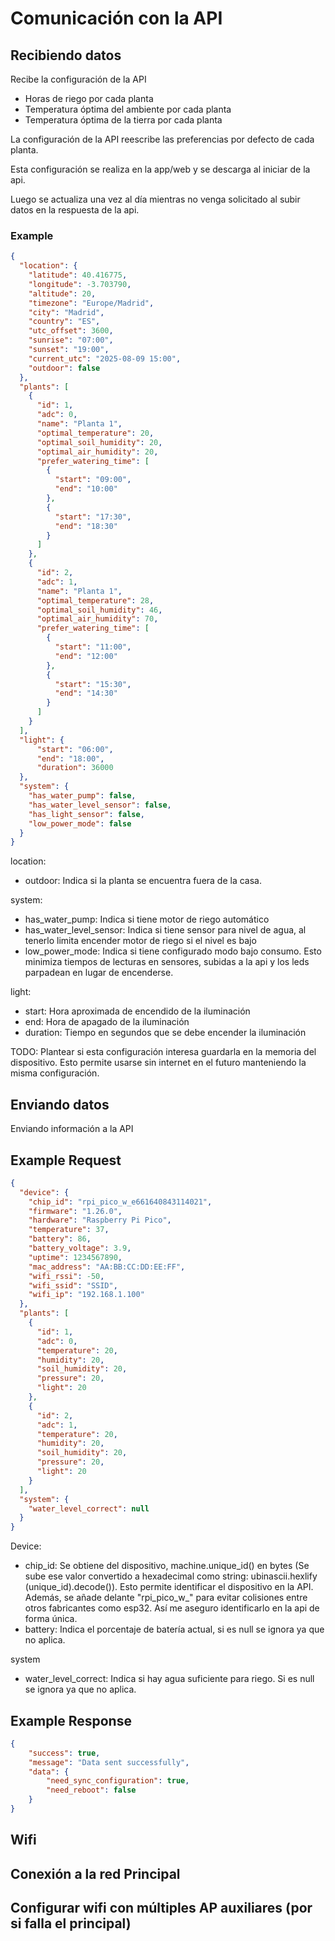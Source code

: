 # Comunicación con la API

## Recibiendo datos

Recibe la configuración de la API

- Horas de riego por cada planta
- Temperatura óptima del ambiente por cada planta
- Temperatura óptima de la tierra por cada planta


La configuración de la API reescribe las preferencias por defecto de cada 
planta.

Esta configuración se realiza en la app/web y se descarga al iniciar de la api.

Luego se actualiza una vez al día mientras no venga solicitado al subir 
datos en la respuesta de la api.

### Example

```json
{
  "location": {
    "latitude": 40.416775,
    "longitude": -3.703790,
    "altitude": 20,
    "timezone": "Europe/Madrid",
    "city": "Madrid",
    "country": "ES",
    "utc_offset": 3600,
    "sunrise": "07:00",
    "sunset": "19:00",
    "current_utc": "2025-08-09 15:00",
    "outdoor": false
  },
  "plants": [
    {
      "id": 1,
      "adc": 0,
      "name": "Planta 1",
      "optimal_temperature": 20,
      "optimal_soil_humidity": 20,
      "optimal_air_humidity": 20,
      "prefer_watering_time": [
        {
          "start": "09:00",
          "end": "10:00"
        },
        {
          "start": "17:30",
          "end": "18:30"
        }
      ]
    },
    {
      "id": 2,
      "adc": 1,
      "name": "Planta 1",
      "optimal_temperature": 28,
      "optimal_soil_humidity": 46,
      "optimal_air_humidity": 70,
      "prefer_watering_time": [
        {
          "start": "11:00",
          "end": "12:00"
        },
        {
          "start": "15:30",
          "end": "14:30"
        }
      ]
    }
  ],
  "light": {
      "start": "06:00",
      "end": "18:00",
      "duration": 36000
  },
  "system": {
    "has_water_pump": false,
    "has_water_level_sensor": false,
    "has_light_sensor": false,
    "low_power_mode": false
  }
}
```

location:

- outdoor: Indica si la planta se encuentra fuera de la casa.

system:
- has_water_pump: Indica si tiene motor de riego automático
- has_water_level_sensor: Indica si tiene sensor para nivel de agua, al 
  tenerlo limita encender motor de riego si el nivel es bajo
- low_power_mode: Indica si tiene configurado modo bajo consumo. Esto 
  minimiza tiempos de lecturas en sensores, subidas a la api y los leds 
  parpadean en lugar de encenderse.

light:
- start: Hora aproximada de encendido de la iluminación
- end: Hora de apagado de la iluminación
- duration: Tiempo en segundos que se debe encender la iluminación

TODO: Plantear si esta configuración interesa guardarla en la memoria del 
dispositivo. Esto permite usarse sin internet en el futuro manteniendo la misma
configuración.



## Enviando datos

Enviando información a la API

## Example Request

```json
{
  "device": {
    "chip_id": "rpi_pico_w_e661640843114021",
    "firmware": "1.26.0",
    "hardware": "Raspberry Pi Pico",
    "temperature": 37,
    "battery": 86,
    "battery_voltage": 3.9,
    "uptime": 1234567890,
    "mac_address": "AA:BB:CC:DD:EE:FF",
    "wifi_rssi": -50,
    "wifi_ssid": "SSID",
    "wifi_ip": "192.168.1.100"
  },
  "plants": [
    {
      "id": 1,
      "adc": 0,
      "temperature": 20,
      "humidity": 20,
      "soil_humidity": 20,
      "pressure": 20,
      "light": 20
    },
    {
      "id": 2,
      "adc": 1,
      "temperature": 20,
      "humidity": 20,
      "soil_humidity": 20,
      "pressure": 20,
      "light": 20
    }
  ],
  "system": {
    "water_level_correct": null
  }
}
```

Device:

- chip_id: Se obtiene del dispositivo, machine.unique_id() en bytes (Se sube 
  ese valor convertido a hexadecimal como string: ubinascii.hexlify
  (unique_id).decode()). Esto permite identificar el dispositivo en la API. 
  Además, se añade delante "rpi_pico_w_" para evitar colisiones entre otros 
  fabricantes como esp32. Así me aseguro identificarlo en la api de forma única.
- battery: Indica el porcentaje de batería actual, si es null se ignora ya 
  que no aplica.

system

- water_level_correct: Indica si hay agua suficiente para riego. Si es null 
  se ignora ya que no aplica.

## Example Response

```json
{
    "success": true,
    "message": "Data sent successfully",
    "data": {
        "need_sync_configuration": true,
        "need_reboot": false
    }
}
```

## Wifi

## Conexión a la red Principal

## Configurar wifi con múltiples AP auxiliares (por si falla el principal)

